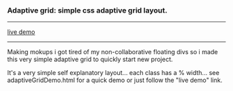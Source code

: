 <h3>Adaptive grid: simple css adaptive grid layout.</h3>

---

<a href="http://www.lucalorenzini.org/adaptiveGrid/adaptiveGridDemo.html">live demo</a>

---

<p>Making mokups i got tired of my non-collaborative floating divs so i made this very simple adaptive grid to quickly start new project.</p>


<p>It's a very simple self explanatory layout... each class has a % width... see adaptiveGridDemo.html for a quick demo or just follow the "live demo" link.</p>
